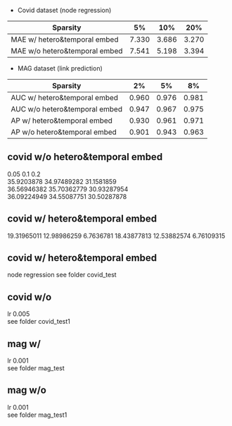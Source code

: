 * Covid dataset (node regression)

| Sparsity | 5% | 10% | 20% |
| ---- | ---- | ---- | ---- |
| MAE w/ hetero&temporal embed | 7.330 | 3.686 | 3.270 |
| MAE w/o hetero&temporal embed | 7.541 | 5.198 | 3.394 |

* MAG dataset (link prediction)

| Sparsity | 2% | 5% | 8% |
| ---- | ---- | ---- | ---- |
| AUC w/ hetero&temporal embed | 0.960 | 0.976 | 0.981 |
| AUC w/o hetero&temporal embed | 0.947 | 0.967 | 0.975 |
| AP w/ hetero&temporal embed | 0.930 | 0.961 | 0.971 |
| AP w/o hetero&temporal embed | 0.901 | 0.943 | 0.963 |
  
  
  
## covid w/o hetero&temporal embed
0.05 0.1 0.2  
35.9203878  34.97489282 31.1581859  
36.56946382 35.70362779 30.93287954  
36.09224949 34.55087751 30.50287878

## covid w/ hetero&temporal embed
19.31965011 12.98986259  6.7636781
18.43877813 12.53882574  6.76109315




## covid w/ hetero&temporal embed 
node regression
see folder covid_test


## covid w/o  
lr 0.005  
see folder covid_test1

## mag w/  
lr 0.001  
see folder mag_test

## mag w/o  
lr 0.001  
see folder mag_test1

